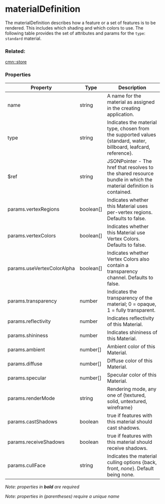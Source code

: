 # materialDefinition

The materialDefinition describes how a feature or a set of features is to be rendered. This includes which shading and which colors to use. The following table provides the set of attributes and params for the `type`: `standard` material.

### Related:

[cmn::store](store.cmn.md)
### Properties

| Property | Type | Description |
| --- | --- | --- |
| name | string | A name for the material as assigned in the creating application. |
| type | string | Indicates the material type, chosen from the supported values {standard, water, billboard, leafcard, reference}. |
| $ref | string | JSONPointer - The href that resolves to the shared resource bundle in which the material definition is contained. |
| params.vertexRegions | boolean[] | Indicates whether this Material uses per-vertex regions. Defaults to false. |
| params.vertexColors | boolean[] | Indicates whether this Material use Vertex Colors. Defaults to false. |
| params.useVertexColorAlpha | boolean[] | Indicates whether Vertex Colors also contain a transparency channel. Defaults to false. |
| params.transparency | number | Indicates the transparency of the material; 0 = opaque, 1 = fully transparent. |
| params.reflectivity | number | Indicates reflectivity of this Material. |
| params.shininess | number | Indicates shininess of this Material. |
| params.ambient | number[] | Ambient color of this Material. |
| params.diffuse | number[] | Diffuse color of this Material. |
| params.specular | number[] | Specular color of this Material. |
| params.renderMode | string | Rendering mode, any one of {textured, solid, untextured, wireframe} |
| params.castShadows | boolean | true if features with this material should cast shadows. |
| params.receiveShadows | boolean | true if features with this material should receive shadows. |
| params.cullFace | string | Indicates the material culling options {back, front, *none*}. Default being none. |

*Note: properties in **bold** are required*

*Note: properties in (parentheses) require a unique name*

